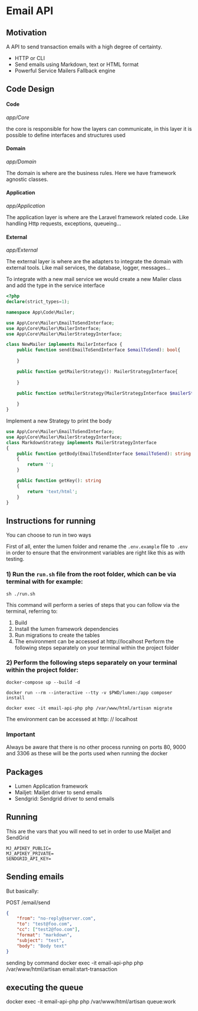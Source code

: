 <h1>Email API</h1>

## Motivation

A API to send transaction emails with a high degree of certainty.

- HTTP or CLI
- Send emails using Markdown, text or HTML format
- Powerful Service Mailers Fallback engine

## Code Design

#### Code
<i>app/Core</i>

the core is responsible for how the layers can communicate, in this layer it is possible to define interfaces and structures used
#### Domain
<i>app/Domain</i>

The domain is where are the business rules. Here we have framework agnostic classes.

#### Application
<i>app/Application</i>

The application layer is where are the Laravel framework related code.
Like handling Http requests, exceptions, queueing...

#### External
<i>app/External</i>

The external layer is where are the adapters to integrate the domain
with external tools.
Like mail services, the database, logger, messages...

To integrate with a new mail service we would create
a new Mailer class and add the type in the service interface

```php
<?php
declare(strict_types=1);

namespace App\Code\Mailer;

use App\Core\Mailer\EmailToSendInterface;
use App\Core\Mailer\MailerInterface;
use App\Core\Mailer\MailerStrategyInterface;

class NewMailer implements MailerInterface {
    public function send(EmailToSendInterface $emailToSend): bool{
    
    }

    public function getMailerStrategy(): MailerStrategyInterface{
    
    }

    public function setMailerStrategy(MailerStrategyInterface $mailerStrategy): void{
    
    }
}
```


Implement a new Strategy to print the body

```php
use App\Core\Mailer\EmailToSendInterface;
use App\Core\Mailer\MailerStrategyInterface;
class MarkdownStrategy implements MailerStrategyInterface
{
    public function getBody(EmailToSendInterface $emailToSend): string
    {
        return '';
    }

    public function getKey(): string
    {
        return 'text/html';
    }
}
```

## Instructions for running

You can choose to run in two ways

First of all, enter the lumen folder and rename the `.env.example` file to` .env` in order to ensure that the environment variables are right like this as with testing.
### 1) Run the `run.sh` file from the root folder, which can be via terminal with for example:
`sh ./run.sh`

This command will perform a series of steps that you can follow via the terminal, referring to:
1) Build
2) Install the lumen framework dependencies
3) Run migrations to create the tables
4) The environment can be accessed at http://localhost Perform the following steps separately on your terminal within the project folder

### 2) Perform the following steps separately on your terminal within the project folder:

`docker-compose up --build -d`

`docker run --rm --interactive --tty -v $PWD/lumen:/app composer install`

`docker exec -it email-api-php php /var/www/html/artisan migrate`

The environment can be accessed at http: // localhost

### Important

Always be aware that there is no other process running on ports 80, 9000 and 3306 as these will be the ports used when running the docker
## Packages

* Lumen Application framework
* Mailjet: Mailjet driver to send emails
* Sendgrid: Sendgrid driver to send emails

## Running

This are the vars that you will need to set in order to use Mailjet and SendGrid

    MJ_APIKEY_PUBLIC=
    MJ_APIKEY_PRIVATE=
    SENDGRID_API_KEY=

## Sending emails

But basically:

POST /email/send
```json
{
    "from": "no-reply@server.com",
    "to": "test@foo.com",
    "cc": ["test2@foo.com"],
    "format": "markdown",
    "subject": "test",
    "body": "Body text"
}
```

sending by command
docker exec -it email-api-php php /var/www/html/artisan email:start-transaction

## executing the queue
docker exec -it email-api-php php /var/www/html/artisan queue:work 
